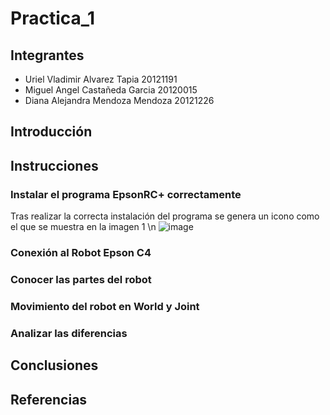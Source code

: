 # Practica_1

## Integrantes
- Uriel Vladimir Alvarez Tapia 20121191
- Miguel Angel Castañeda Garcia 20120015
- Diana Alejandra Mendoza Mendoza 20121226

## Introducción 

## Instrucciones
### Instalar el programa EpsonRC+ correctamente
Tras realizar la correcta instalación del programa se genera un icono como el que se muestra en la imagen 1 
\n ![image](https://github.com/user-attachments/assets/1c417684-2da6-44bc-bea4-d755f8309722)

### Conexión al Robot Epson C4
### Conocer las partes del robot
### Movimiento del robot en World y Joint
### Analizar las diferencias

## Conclusiones

## Referencias

